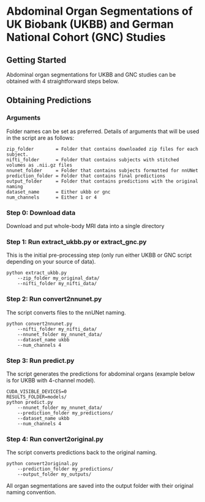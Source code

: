 # Abdominal Organ Segmentations of UK Biobank (UKBB) and German National Cohort (GNC) Studies

## Getting Started

Abdominal organ segmentations for UKBB and GNC studies can be obtained with 4 straightforward steps below.

## Obtaining Predictions

### Arguments
Folder names can be set as preferred. Details of arguments that will be used in the script are as follows:
```
zip_folder        = Folder that contains downloaded zip files for each subject. 
nifti_folder      = Folder that contains subjects with stitched volumes as .nii.gz files
nnunet_folder     = Folder that contains subjects formatted for nnUNet
prediction_folder = Folder that contains final predictions
output_folder     = Folder that contains predictions with the original naming
dataset_name      = Either ukbb or gnc
num_channels      = Either 1 or 4
```

### Step 0: Download data 
Download and put whole-body MRI data into a single directory


### Step 1: Run extract_ukbb.py or extract_gnc.py 
This is the initial pre-processing step (only run either UKBB or GNC script depending on your source of data).

```
python extract_ukbb.py 
    --zip_folder my_original_data/ 
    --nifti_folder my_nifti_data/
```


### Step 2: Run convert2nnunet.py 
The script converts files to the nnUNet naming.

```
python convert2nnunet.py 
    --nifti_folder my_nifti_data/ 
    --nnunet_folder my_nnunet_data/ 
    --dataset_name ukbb 
    --num_channels 4
```


### Step 3: Run predict.py 
The script generates the predictions for abdominal organs (example below is for UKBB with 4-channel model).

```
CUDA_VISIBLE_DEVICES=0 
RESULTS_FOLDER=models/ 
python predict.py 
    --nnunet_folder my_nnunet_data/ 
    --prediction_folder my_predictions/ 
    --dataset_name ukbb 
    --num_channels 4
```


### Step 4: Run convert2original.py 
The script converts predictions back to the original naming.

```
python convert2original.py 
    --prediction_folder my_predictions/ 
    --output_folder my_outputs/
```


All organ segmentations are saved into the output folder with their original naming convention.

